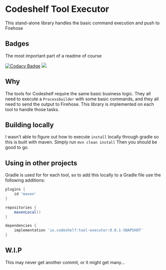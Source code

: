 # Codeshelf Tool Executor
This stand-alone library handles the basic command execution and push to Firehose

## Badges
The most important part of a readme of course

[![Codacy Badge](https://api.codacy.com/project/badge/Grade/8caaa097d92b431a91e91418bd59590e)](https://www.codacy.com/app/peavers/codeshelf-tool-executor?utm_source=github.com&amp;utm_medium=referral&amp;utm_content=peavers/codeshelf-tool-executor&amp;utm_campaign=Badge_Grade)
[![](https://jitpack.io/v/peavers/codeshelf-tool-executor.svg)](https://jitpack.io/#peavers/codeshelf-tool-executor)

## Why
The tools for Codeshelf require the same basic business logic. They all need to execute a `Processbuilder`
with some basic commands, and they all need to send the output to Firehose. This library is implemented on each tool
to handle those tasks.  

## Building locally
I wasn't able to figure out how to execute `install` locally through gradle so this is built with maven. Simply run `mvn clean install`
Then you should be good to go.

## Using in other projects
Gradle is used for for each tool, so to add this locally to a Gradle file use the following additions:
```groovy
plugins {
    id 'maven'
}

repositories {
    mavenLocal()
}

dependencies {
    implementation 'io.codeshelf:tool-executor:0.0.1-SNAPSHOT' 
}
```
 
## W.I.P
This may never get another commit, or it might get many... 
